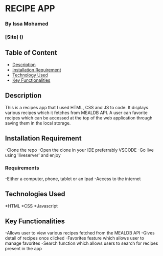 # RECIPE APP

### By Issa Mohamed
### [Site] ()

## Table of Content

+ [Description](#Description)
+ [Installation Requirement](#Requirements)
+ [Technology Used](#Technology-used)
+ [Key Functionalities](#Key-Functionalities)

## Description

This is a recipes app that I used HTML, CSS and JS to code. It displays various recipes which it fetches from MEALDB API. 
A user can favorite recipes which can be accessed at the top of the web application through saving them in the local storage.

## Installation Requirement

-Clone the repo
-Open the clone in your IDE preferrably VSCODE
-Go live using 'liveserver' and enjoy

### Requirements

-Either a computer, phone, tablet or an Ipad
-Access to the internet

## Technologies Used

*HTML
*CSS
*Javascript

## Key Functionalities

-Allows user to view various recipes fetched from the MEALDB API
-Gives detail of recipes once clicked
-Favorites feature which allows user to manage favorites
-Search function which allows users to search for recipes present in the app



